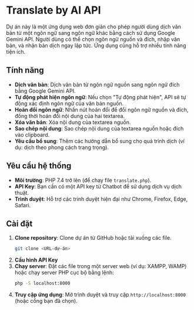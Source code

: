 # Translate by AI API

Dự án này là một ứng dụng web đơn giản cho phép người dùng dịch văn bản từ một ngôn ngữ sang ngôn ngữ khác bằng cách sử dụng Google Gemini API. Người dùng có thể chọn ngôn ngữ nguồn và đích, nhập văn bản, và nhận bản dịch ngay lập tức. Ứng dụng cũng hỗ trợ nhiều tính năng tiện ích.

## Tính năng

- **Dịch văn bản**: Dịch văn bản từ ngôn ngữ nguồn sang ngôn ngữ đích bằng Google Gemini API.
- **Tự động phát hiện ngôn ngữ**: Nếu chọn "Tự động phát hiện", API sẽ tự động xác định ngôn ngữ của văn bản nguồn.
- **Hoán đổi ngôn ngữ**: Nhấn nút hoán đổi để đổi ngôn ngữ nguồn và đích, đồng thời hoán đổi nội dung của hai textarea.
- **Xóa văn bản**: Xóa nội dung của textarea nguồn.
- **Sao chép nội dung**: Sao chép nội dung của textarea nguồn hoặc đích vào clipboard.
- **Yêu cầu bổ sung**: Thêm các hướng dẫn bổ sung cho quá trình dịch (ví dụ: dịch theo phong cách trang trọng).

## Yêu cầu hệ thống

- **Môi trường**: PHP 7.4 trở lên (để chạy file `translate.php`).
- **API Key**: Bạn cần có một API key từ Chatbot để sử dụng dịch vụ dịch thuật.
- **Trình duyệt**: Hỗ trợ các trình duyệt hiện đại như Chrome, Firefox, Edge, Safari.

## Cài đặt

1. **Clone repository**: Clone dự án từ GitHub hoặc tải xuống các file.
   ```bash
   git clone <URL-dự-án>
   ```
2. **Cấu hình API Key**
3. **Chạy server**: Đặt các file trong một server web (ví dụ: XAMPP, WAMP) hoặc chạy server PHP cục bộ bằng lệnh:
   ```bash
   php -S localhost:8000
   ```
4. **Truy cập ứng dụng**: Mở trình duyệt và truy cập `http://localhost:8000` (hoặc cổng bạn đã chọn).

